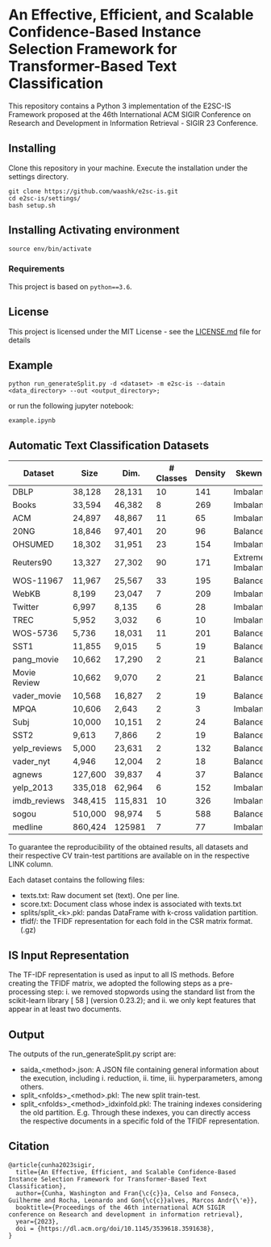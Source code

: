 # An Effective, Efficient, and Scalable Confidence-Based Instance Selection Framework for Transformer-Based Text Classification

This repository contains a Python 3 implementation of the E2SC-IS Framework proposed at the 46th International ACM SIGIR Conference on Research and Development in Information Retrieval - SIGIR 23 Conference.

## Installing

Clone this repository in your machine. Execute the installation under the settings directory.

```
git clone https://github.com/waashk/e2sc-is.git
cd e2sc-is/settings/
bash setup.sh
```

## Installing Activating environment

```
source env/bin/activate
```

### Requirements

This project is based on ```python==3.6```.

## License

This project is licensed under the MIT License - see the [LICENSE.md](LICENSE.md) file for details

## Example 

```
python run_generateSplit.py -d <dataset> -m e2sc-is --datain <data_directory> --out <output_directory>;
```

or run the following jupyter notebook:

```
example.ipynb
```

## Automatic Text Classification Datasets

| **Dataset**  | **Size** | **Dim.** | **# Classes** | **Density** | **Skewness**         | **Link**                                       |
|--------------|----------|----------|---------------|-------------|----------------------|------------------------------------------------|
| DBLP         | 38,128   | 28,131   | 10            | 141         | Imbalanced           | [LINK](https://doi.org/10.5281/zenodo.7555264) |
| Books        | 33,594   | 46,382   | 8             | 269         | Imbalanced           | [LINK](https://doi.org/10.5281/zenodo.7555256) |
| ACM          | 24,897   | 48,867   | 11            | 65          | Imbalanced           | [LINK](https://doi.org/10.5281/zenodo.7555249) |
| 20NG         | 18,846   | 97,401   | 20            | 96          | Balanced             | [LINK](https://doi.org/10.5281/zenodo.7555237) |
| OHSUMED      | 18,302   | 31,951   | 23            | 154         | Imbalanced           | [LINK](https://doi.org/10.5281/zenodo.7555276) |
| Reuters90    | 13,327   | 27,302   | 90            | 171         | Extremely Imbalanced | [LINK](https://doi.org/10.5281/zenodo.7555298) |
| WOS-11967    | 11,967   | 25,567   | 33            | 195         | Balanced             | [LINK](https://doi.org/10.5281/zenodo.7555385) |
| WebKB        | 8,199    | 23,047   | 7             | 209         | Imbalanced           | [LINK](https://doi.org/10.5281/zenodo.7555368) |
| Twitter      | 6,997    | 8,135    | 6             | 28          | Imbalanced           | [LINK](https://doi.org/10.5281/zenodo.7554707) |
| TREC         | 5,952    | 3,032    | 6             | 10          | Imbalanced           | [LINK](https://doi.org/10.5281/zenodo.7555342) |
| WOS-5736     | 5,736    | 18,031   | 11            | 201         | Balanced             | [LINK](https://doi.org/10.5281/zenodo.7555379) |
| SST1         | 11,855   | 9,015    | 5             | 19          | Balanced             | [LINK](https://doi.org/10.5281/zenodo.7555319) |
| pang_movie   | 10,662   | 17,290   | 2             | 21          | Balanced             | [LINK](https://doi.org/10.5281/zenodo.7555283) |
| Movie Review | 10,662   | 9,070    | 2             | 21          | Balanced             | [LINK](https://doi.org/10.5281/zenodo.7555273) |
| vader_movie  | 10,568   | 16,827   | 2             | 19          | Balanced             | [LINK](https://doi.org/10.5281/zenodo.7555354) |
| MPQA         | 10,606   | 2,643    | 2             | 3           | Imbalanced           | [LINK](https://doi.org/10.5281/zenodo.7555268) |
| Subj         | 10,000   | 10,151   | 2             | 24          | Balanced             | [LINK](https://doi.org/10.5281/zenodo.7555339) |
| SST2         | 9,613    | 7,866    | 2             | 19          | Balanced             | [LINK](https://doi.org/10.5281/zenodo.7555310) |
| yelp_reviews | 5,000    | 23,631   | 2             | 132         | Balanced             | [LINK](https://doi.org/10.5281/zenodo.7555396) |
| vader_nyt    | 4,946    | 12,004   | 2             | 18          | Balanced             | [LINK](https://doi.org/10.5281/zenodo.7555361) |
| agnews       | 127,600  | 39,837   | 4             | 37          | Balanced             | [LINK](https://doi.org/10.5281/zenodo.7555424) |
| yelp_2013    | 335,018  | 62,964   | 6             | 152         | Imbalanced           | [LINK](https://doi.org/10.5281/zenodo.7555898) |
| imdb_reviews | 348,415  | 115,831  | 10            | 326         | Imbalanced           | [LINK](https://doi.org/10.5281/zenodo.7555547) |
| sogou        | 510,000  | 98,974   | 5             | 588         | Balanced             | [LINK](https://doi.org/10.5281/zenodo.5259056) |
| medline      | 860,424  | 125981   | 7             | 77          | Imbalanced           | [LINK](https://doi.org/10.5281/zenodo.7555820) |

To guarantee the reproducibility of the obtained results, all datasets and their respective CV train-test partitions are available on in the respective LINK column.

Each dataset contains the following files:
- texts.txt: Raw document set (text). One per line.
- score.txt: Document class whose index is associated with texts.txt
- splits/split_\<k\>.pkl:  pandas DataFrame with k-cross validation partition.
- tfidf/: the TFIDF representation for each fold in the CSR matrix format. (.gz)

## IS Input Representation 

The TF-IDF representation is used as input to all IS methods. Before creating the TFIDF matrix, we adopted the following steps as a pre-processing step: i. we removed stopwords using the standard list from the scikit-learn library [ 58 ] (version 0.23.2); and ii. we only kept features that appear in at least two documents.

## Output

The outputs of the run_generateSplit.py script are:

- saida_\<method\>.json: A JSON file containing general information about the execution, including i. reduction, ii. time, iii. hyperparameters, among others.
- split_\<nfolds\>_\<method\>.pkl: The new split train-test.
- split_\<nfolds\>_\<method\>_idxinfold.pkl: The training indexes considering the old partition. E.g. Through these indexes, you can directly access the respective documents in a specific fold of the TFIDF representation.


## Citation

```
@article{cunha2023sigir,
  title={An Effective, Efficient, and Scalable Confidence-Based Instance Selection Framework for Transformer-Based Text Classification},
  author={Cunha, Washington and Fran{\c{c}}a, Celso and Fonseca, Guilherme and Rocha, Leonardo and Gon{\c{c}}alves, Marcos Andr{\'e}},
  booktitle={Proceedings of the 46th international ACM SIGIR conference on Research and development in information retrieval},
  year={2023},
  doi = {https://dl.acm.org/doi/10.1145/3539618.3591638},
}
```

